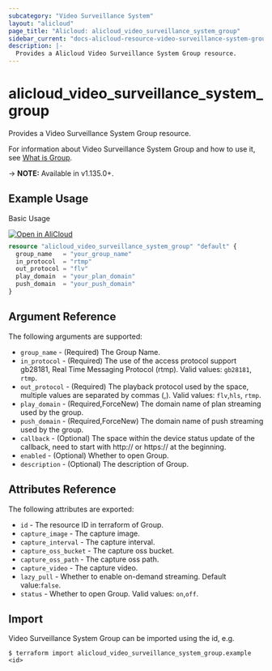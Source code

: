 ```yaml
---
subcategory: "Video Surveillance System"
layout: "alicloud"
page_title: "Alicloud: alicloud_video_surveillance_system_group"
sidebar_current: "docs-alicloud-resource-video-surveillance-system-group"
description: |-
  Provides a Alicloud Video Surveillance System Group resource.
---
```


# alicloud\_video\_surveillance\_system\_group

Provides a Video Surveillance System Group resource.

For information about Video Surveillance System Group and how to use it, see [What is Group](https://help.aliyun.com/product/108765.html).

-> **NOTE:** Available in v1.135.0+.

## Example Usage

Basic Usage

<div style="display: block;margin-bottom: 40px;"><div class="oics-button" style="float: right;position: absolute;margin-bottom: 10px;">
  <a href="https://api.aliyun.com/terraform?resource=alicloud_video_surveillance_system_group&exampleId=4c24294b-6f7d-84a5-c3b4-f7f9ad3bded9ca48be5e&activeTab=example&spm=docs.r.video_surveillance_system_group.0.4c24294b6f&intl_lang=EN_US" target="_blank">
    <img alt="Open in AliCloud" src="https://img.alicdn.com/imgextra/i1/O1CN01hjjqXv1uYUlY56FyX_!!6000000006049-55-tps-254-36.svg" style="max-height: 44px; max-width: 100%;">
  </a>
</div></div>

```terraform
resource "alicloud_video_surveillance_system_group" "default" {
  group_name   = "your_group_name"
  in_protocol  = "rtmp"
  out_protocol = "flv"
  play_domain  = "your_plan_domain"
  push_domain  = "your_push_domain"
}
```

## Argument Reference

The following arguments are supported:
* `group_name` - (Required) The Group Name.
* `in_protocol` - (Required) The use of the access protocol support gb28181, Real Time Messaging Protocol (rtmp). Valid values: `gb28181`, `rtmp`.
* `out_protocol` - (Required) The playback protocol used by the space, multiple values are separated by commas (,). Valid values: `flv`,`hls`, `rtmp`.
* `play_domain` - (Required,ForceNew) The domain name of plan streaming used by the group.
* `push_domain` - (Required,ForceNew) The domain name of push streaming used by the group.
* `callback` - (Optional) The space within the device status update of the callback, need to start with http:// or https:// at the beginning.
* `enabled` - (Optional) Whether to open Group.
* `description` - (Optional) The description of Group.


## Attributes Reference

The following attributes are exported:

* `id` - The resource ID in terraform of Group.
* `capture_image` - The capture image.
* `capture_interval` - The capture interval.
* `capture_oss_bucket` - The capture oss bucket.
* `capture_oss_path` - The capture oss path.
* `capture_video` - The capture video.
* `lazy_pull` - Whether to enable on-demand streaming. Default value:`false`.
* `status` - Whether to open Group. Valid values: `on`,`off`.

## Import

Video Surveillance System Group can be imported using the id, e.g.

```shell
$ terraform import alicloud_video_surveillance_system_group.example <id>
```
